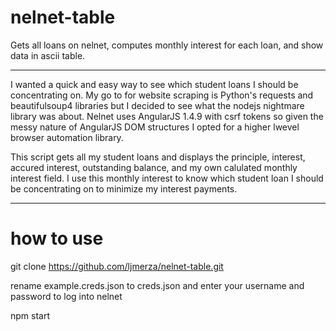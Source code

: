 # nelnet-table

Gets all loans on nelnet, computes monthly interest for each loan, and show data in ascii table.

---
I wanted a quick and easy way to see which student loans I should be concentrating on. My go to for website scraping is Python's requests and beautifulsoup4 libraries but I decided to see what the nodejs nightmare library was about. Nelnet uses AngularJS 1.4.9 with csrf tokens so given the messy nature of AngularJS DOM structures I opted for a higher lwevel browser automation library. 

This script gets all my student loans and displays the principle, interest, accured interest, outstanding balance, and my own calulated monthly interest field. I use this monthly interest to know which student loan I should be concentrating on to minimize my interest payments.

---
# how to use

git clone https://github.com/ljmerza/nelnet-table.git

rename example.creds.json to creds.json and enter your username and password to log into nelnet

npm start 

